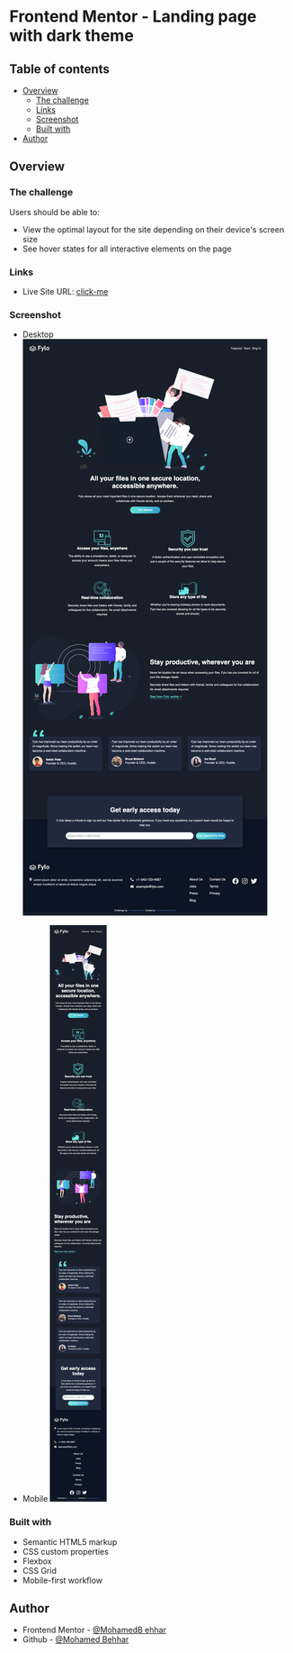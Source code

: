 # Frontend Mentor - Landing page with dark theme

## Table of contents

- [Overview](#overview)
  - [The challenge](#the-challenge)
  - [Links](#links)
  - [Screenshot](#screenshot)
  - [Built with](#built-with)
- [Author](#author)


## Overview

### The challenge

Users should be able to:

- View the optimal layout for the site depending on their device's screen size
- See hover states for all interactive elements on the page

### Links

- Live Site URL: [click-me](https://mohamedbehhar.github.io/landing-page-with-dark-theme/)

### Screenshot
- Desktop
![Desktop](./screen-shot/desktop.png)

- Mobile
![Mobile](./screen-shot/mobile.png)




### Built with

- Semantic HTML5 markup
- CSS custom properties
- Flexbox
- CSS Grid
- Mobile-first workflow


## Author

- Frontend Mentor - [@MohamedB ehhar](https://www.frontendmentor.io/profile/MohamedBehhar)
- Github - [@Mohamed Behhar](https://github.com/MohamedBehhar)
